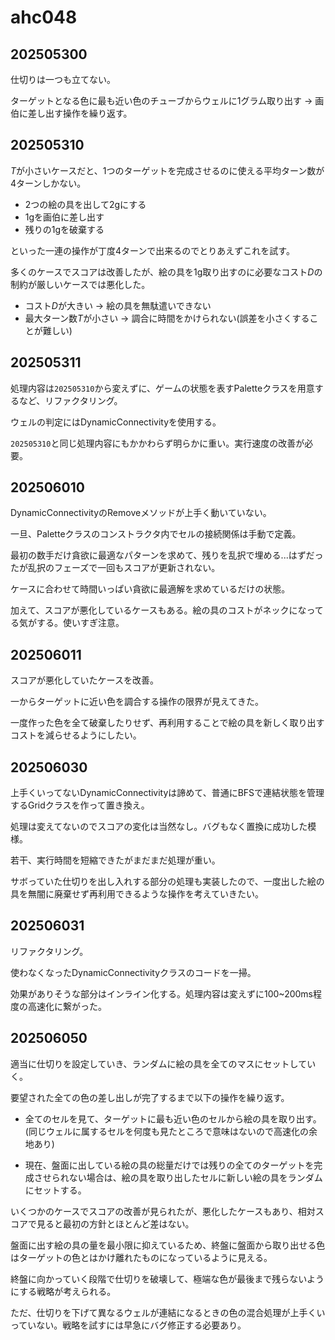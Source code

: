 # ahc048

## 202505300

仕切りは一つも立てない。

ターゲットとなる色に最も近い色のチューブからウェルに1グラム取り出す -> 画伯に差し出す操作を繰り返す。

## 202505310

$T$が小さいケースだと、1つのターゲットを完成させるのに使える平均ターン数が4ターンしかない。

- 2つの絵の具を出して2gにする
- 1gを画伯に差し出す
- 残りの1gを破棄する

といった一連の操作が丁度4ターンで出来るのでとりあえずこれを試す。

多くのケースでスコアは改善したが、絵の具を1g取り出すのに必要なコスト$D$の制約が厳しいケースでは悪化した。

- コスト$D$が大きい -> 絵の具を無駄遣いできない
- 最大ターン数$T$が小さい -> 調合に時間をかけられない(誤差を小さくすることが難しい)

## 202505311

処理内容は`202505310`から変えずに、ゲームの状態を表すPaletteクラスを用意するなど、リファクタリング。

ウェルの判定にはDynamicConnectivityを使用する。

`202505310`と同じ処理内容にもかかわらず明らかに重い。実行速度の改善が必要。

## 202506010

DynamicConnectivityのRemoveメソッドが上手く動いていない。

一旦、Paletteクラスのコンストラクタ内でセルの接続関係は手動で定義。

最初の数手だけ貪欲に最適なパターンを求めて、残りを乱択で埋める...はずだったが乱択のフェーズで一回もスコアが更新されない。

ケースに合わせて時間いっぱい貪欲に最適解を求めているだけの状態。

加えて、スコアが悪化しているケースもある。絵の具のコストがネックになってる気がする。使いすぎ注意。

## 202506011

スコアが悪化していたケースを改善。

一からターゲットに近い色を調合する操作の限界が見えてきた。

一度作った色を全て破棄したりせず、再利用することで絵の具を新しく取り出すコストを減らせるようにしたい。

## 202506030

上手くいってないDynamicConnectivityは諦めて、普通にBFSで連結状態を管理するGridクラスを作って置き換え。

処理は変えてないのでスコアの変化は当然なし。バグもなく置換に成功した模様。

若干、実行時間を短縮できたがまだまだ処理が重い。

サボっていた仕切りを出し入れする部分の処理も実装したので、一度出した絵の具を無闇に廃棄せず再利用できるような操作を考えていきたい。

## 202506031

リファクタリング。

使わなくなったDynamicConnectivityクラスのコードを一掃。

効果がありそうな部分はインライン化する。処理内容は変えずに100~200ms程度の高速化に繋がった。

## 202506050

適当に仕切りを設定していき、ランダムに絵の具を全てのマスにセットしていく。

要望された全ての色の差し出しが完了するまで以下の操作を繰り返す。

- 全てのセルを見て、ターゲットに最も近い色のセルから絵の具を取り出す。(同じウェルに属するセルを何度も見たところで意味はないので高速化の余地あり)

- 現在、盤面に出している絵の具の総量だけでは残りの全てのターゲットを完成させられない場合は、絵の具を取り出したセルに新しい絵の具をランダムにセットする。

いくつかのケースでスコアの改善が見られたが、悪化したケースもあり、相対スコアで見ると最初の方針とほとんど差はない。

盤面に出す絵の具の量を最小限に抑えているため、終盤に盤面から取り出せる色はターゲットの色とはかけ離れたものになっているように見える。

終盤に向かっていく段階で仕切りを破壊して、極端な色が最後まで残らないようにする戦略が考えられる。

ただ、仕切りを下げて異なるウェルが連結になるときの色の混合処理が上手くいっていない。戦略を試すには早急にバグ修正する必要あり。
